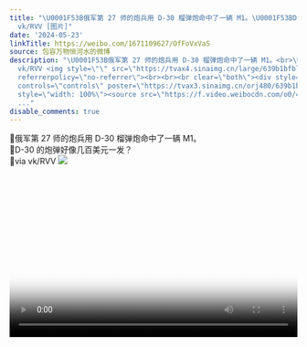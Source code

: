 ```yaml
---
title: "\U0001F53B俄军第 27 师的炮兵用 D-30 榴弹炮命中了一辆 M1。\U0001F53BD-30 的炮弹好像几百美元一发？\U0001F53Bvia
  vk/RVV [图片]"
date: '2024-05-23'
linkTitle: https://weibo.com/1671109627/OfFoVxVaS
source: 包容万物恒河水的微博
description: "\U0001F53B俄军第 27 师的炮兵用 D-30 榴弹炮命中了一辆 M1。<br>\U0001F53BD-30 的炮弹好像几百美元一发？<br>\U0001F53Bvia
  vk/RVV <img style=\"\" src=\"https://tvax4.sinaimg.cn/large/639b1bfbly1hpzvn7zcfzj20mm0cjq5i.jpg\"
  referrerpolicy=\"no-referrer\"><br><br><br clear=\"both\"><div style=\"clear: both\"></div><video
  controls=\"controls\" poster=\"https://tvax3.sinaimg.cn/orj480/639b1bfbly1hpzvp3vjnmj20nk0cwjrn.jpg\"
  style=\"width: 100%\"><source src=\"https://f.video.weibocdn.com/o0/4brZXn6Llx08f5wpDcRy010412001cxh0E010.mp4?label=mp4_hd&amp;template=848x464.25.0&amp;ori=0&amp;ps=1Cx9YB1mmR49jS&amp;Expires=1716505909&amp;ssig=XGZMBjsqJe&am
  ..."
disable_comments: true
---
```

🔻俄军第 27 师的炮兵用 D-30 榴弹炮命中了一辆 M1。<br>🔻D-30 的炮弹好像几百美元一发？<br>🔻via vk/RVV <img style="" src="https://tvax4.sinaimg.cn/large/639b1bfbly1hpzvn7zcfzj20mm0cjq5i.jpg" referrerpolicy="no-referrer"><br><br><br clear="both"><div style="clear: both"></div><video controls="controls" poster="https://tvax3.sinaimg.cn/orj480/639b1bfbly1hpzvp3vjnmj20nk0cwjrn.jpg" style="width: 100%"><source src="https://f.video.weibocdn.com/o0/4brZXn6Llx08f5wpDcRy010412001cxh0E010.mp4?label=mp4_hd&amp;template=848x464.25.0&amp;ori=0&amp;ps=1Cx9YB1mmR49jS&amp;Expires=1716505909&amp;ssig=XGZMBjsqJe&am ...